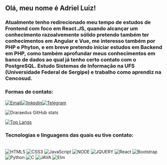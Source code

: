 ## Olá, meu nome é Adriel Luiz!
### Atualmente tenho redirecionado meu tempo de estudos de Frontend com foco em React.JS, quando alcançar um conhecimento razoalvemente sólido pretendo também ter conhecimentos em Angular e Vue, me interesso também por PHP e Phyton, e em breve pretendo iniciar estudos em Backend em PHP, como também aprofundar meus conhecimentos em banco de dados ao qual já tenho certo contato com o PostgreSQL. Estudo Sistemas de Informação na UFS (Universidade Federal de Sergipe) e trabalho como aprendiz na Cencosud.

### Formas de contato:

[![Email](https://img.shields.io/badge/Gmail-D14836?style=for-the-badge&logo=gmail&logoColor=white)](mailto:adriel2002santos@gmail.com)[![linkedin](https://img.shields.io/badge/LinkedIn-0077B5?style=for-the-badge&logo=linkedin&logoColor=white)](https://www.linkedin.com/in/adrielluiz/)[![Telegram](https://img.shields.io/badge/Telegram-2CA5E0?style=for-the-badge&logo=telegram&logoColor=white)](https://t.me/Draraedus)


![Draraedus GitHub stats](https://github-readme-stats.vercel.app/api?username=Draraedus&show_icons=true&theme=github_dark)

[![Top Langs](https://github-readme-stats.vercel.app/api/top-langs/?username=draraedus&layout=compact&theme=github_dark)](https://github.com/draraedus/github-readme-stats)

### Tecnologias e linguagens das quais eu tive contato:

<div style="display: inline_block"></br>
    <img align="center" alt="HTML5" src="https://img.shields.io/badge/HTML5-E34F26?style=for-the-badge&logo=html5&logoColor=white">
    <img align="center" alt="CSS3" src="https://img.shields.io/badge/CSS3-1572B6?style=for-the-badge&logo=css3&logoColor=white">
    <img align="center" alt="JavaScript" src="https://img.shields.io/badge/JavaScript-F7DF1E?style=for-the-badge&logo=javascript&logoColor=black">
    <img align="center" alt="NODE" src="https://img.shields.io/badge/Node.js-43853D?style=for-the-badge&logo=node.js&logoColor=white">
    <img align="center" alt="JQUERY" src="https://img.shields.io/badge/jQuery-0769AD?style=for-the-badge&logo=jquery&logoColor=white">
    <img align="center" alt="React" src="https://img.shields.io/badge/React-20232A?style=for-the-badge&logo=react&logoColor=61DAFB">
    <img align="center" alt="Bootstrap" src="https://img.shields.io/badge/Bootstrap-563D7C?style=for-the-badge&logo=bootstrap&logoColor=white">
    <img align="center" alt="Python" src="https://img.shields.io/badge/python-3670A0?style=for-the-badge&logo=python&logoColor=ffdd54">
    <img align="center" alt="C" src="https://img.shields.io/badge/C-00599C?style=for-the-badge&logo=c&logoColor=white">
    <img align="center" alt="JAVA" src="https://img.shields.io/badge/Java-ED8B00?style=for-the-badge&logo=java&logoColor=white">
    <img align="center" alt="Elm" src="https://img.shields.io/badge/Elm-60B5CC?style=for-the-badge&logo=elm&logoColor=white">
</div>
